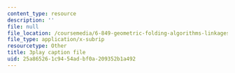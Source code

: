 ```yaml
---
content_type: resource
description: ''
file: null
file_location: /coursemedia/6-849-geometric-folding-algorithms-linkages-origami-polyhedra-fall-2012/25a865261c9454adbf0a209352b1a492_tzXIDPNb93Y.vtt
file_type: application/x-subrip
resourcetype: Other
title: 3play caption file
uid: 25a86526-1c94-54ad-bf0a-209352b1a492
---
```

